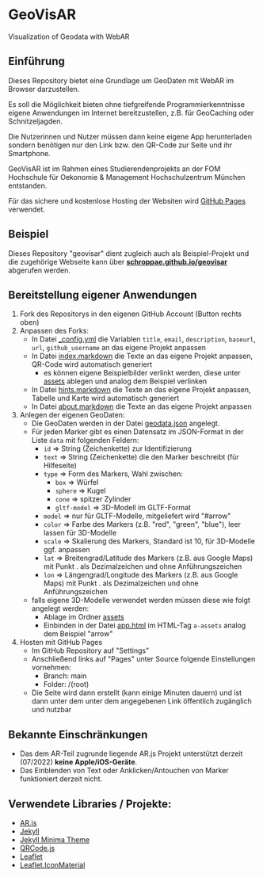 # GeoVisAR
Visualization of Geodata with WebAR

## Einführung
Dieses Repository bietet eine Grundlage um GeoDaten mit WebAR im Browser darzustellen.

Es soll die Möglichkeit bieten ohne tiefgreifende Programmierkenntnisse eigene Anwendungen im Internet bereitzustellen, z.B. für GeoCaching oder Schnitzeljagden.

Die Nutzerinnen und Nutzer müssen dann keine eigene App herunterladen sondern benötigen nur den Link bzw. den QR-Code zur Seite und ihr Smartphone.

GeoVisAR ist im Rahmen eines Studierendenprojekts an der FOM Hochschule für Oekonomie & Management Hochschulzentrum München entstanden.

Für das sichere und kostenlose Hosting der Websiten wird [GitHub Pages](https://pages.github.com/) verwendet.

## Beispiel

Dieses Repository "geovisar" dient zugleich auch als Beispiel-Projekt und die zugehörige Webseite kann über **[schroppae.github.io/geovisar](https://schroppae.github.io/geovisar)** abgerufen werden.

## Bereitstellung eigener Anwendungen

1. Fork des Repositorys in den eigenen GitHub Account (Button rechts oben)
2. Anpassen des Forks:
    - In Datei [_config.yml](_config.yml) die Variablen `title`, `email`, `description`, `baseurl`, `url`, `github_username` an das eigene Projekt anpassen
    - In Datei [index.markdown](index.markdown) die Texte an das eigene Projekt anpassen, QR-Code wird automatisch generiert
        - es können eigene Beispielbilder verlinkt werden, diese unter [assets](assets/) ablegen und analog dem Beispiel verlinken
    - In Datei [hints.markdown](hints.markdown) die Texte an das eigene Projekt anpassen, Tabelle und Karte wird automatisch generiert
    - In Datei [about.markdown](about.markdown) die Texte an das eigene Projekt anpassen
3. Anlegen der eigenen GeoDaten:
    - Die GeoDaten werden in der Datei [geodata.json](assets/geodata.json) angelegt.
    - Für jeden Marker gibt es einen Datensatz im JSON-Format in der Liste `data` mit folgenden Feldern:
        - `id` => String (Zeichenkette) zur Identifizierung
        - `text` => String (Zeichenkette) die den Marker beschreibt (für Hilfeseite)
        - `type` => Form des Markers, Wahl zwischen:
            - `box` => Würfel
            - `sphere` => Kugel
            - `cone` => spitzer Zylinder
            - `gltf-model` => 3D-Modell im GLTF-Format
        - `model` => nur für GLTF-Modelle, mitgeliefert wird "#arrow"
        - `color` => Farbe des Markers (z.B. "red", "green", "blue"), leer lassen für 3D-Modelle
        - `scale` => Skalierung des Markers, Standard ist 10, für 3D-Modelle ggf. anpassen
        - `lat` => Breitengrad/Latitude des Markers (z.B. aus Google Maps) mit Punkt . als Dezimalzeichen und ohne Anführungszeichen
        - `lon` => Längengrad/Longitude des Markers (z.B. aus Google Maps) mit Punkt . als Dezimalzeichen und ohne Anführungszeichen
    - falls eigene 3D-Modelle verwendet werden müssen diese wie folgt angelegt werden:
        - Ablage im Ordner [assets](assets/)
        - Einbinden in der Datei [app.html](app.html) im HTML-Tag `a-assets` analog dem Beispiel "arrow"
4. Hosten mit GitHub Pages
    - Im GitHub Repository auf "Settings"
    - Anschließend links auf "Pages" unter Source folgende Einstellungen vornehmen:
        - Branch: main
        - Folder: /(root)
    - Die Seite wird dann erstellt (kann einige Minuten dauern) und ist dann unter dem unter dem angegebenen Link öffentlich zugänglich und nutzbar

## Bekannte Einschränkungen

- Das dem AR-Teil zugrunde liegende AR.js Projekt unterstützt derzeit (07/2022) **keine Apple/iOS-Geräte**.
- Das Einblenden von Text oder Anklicken/Antouchen von Marker funktioniert derzeit nicht.

## Verwendete Libraries / Projekte:
- [AR.js](https://github.com/AR-js-org/AR.js)
- [Jekyll](https://github.com/jekyll/jekyll)
- [Jekyll Minima Theme](https://github.com/jekyll/minima)
- [QRCode.js](https://github.com/davidshimjs/qrcodejs)
- [Leaflet](https://github.com/Leaflet/Leaflet)
- [Leaflet.IconMaterial](https://github.com/ilyankou/Leaflet.IconMaterial)

